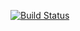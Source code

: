 [![Build Status](http://10.0.0.10:8080/job/deploiement/badge/icon)](http://10.0.0.10:8080/job/deploiement/)